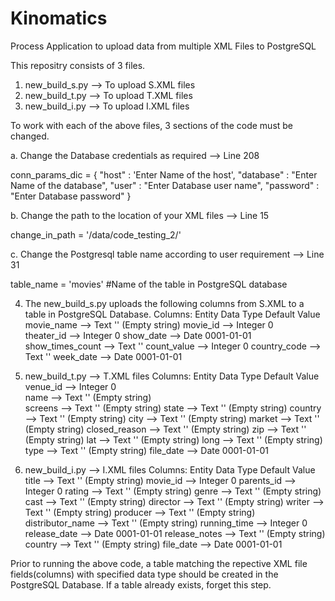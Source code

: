 # Kinomatics
Process Application to upload data from multiple XML Files to PostgreSQL

This repositry consists of 3 files.
1. new_build_s.py     --> To upload S.XML files
2. new_build_t.py     --> To upload T.XML files
3. new_build_i.py     --> To upload I.XML files

To work with each of the above files, 3 sections of the code must be changed.

a. Change the Database credentials as required  --> Line 208

   conn_params_dic = {
        "host"      : 'Enter Name of the host',
        "database"  : "Enter Name of the database",
        "user"      : "Enter Database user name",
        "password"  : "Enter Database password"
    }
    
b. Change the path to the location of your XML files  --> Line 15

   change_in_path = '/data/code_testing_2/'
   
c. Change the Postgresql table name according to user requirement --> Line 31
   
   table_name = 'movies'    #Name of the table in PostgreSQL database
   
4. The new_build_s.py uploads the following columns from S.XML to a table in PostgreSQL Database.
Columns:
   Entity         Data Type    Default Value
   movie_name --> Text         ''  (Empty string)
   movie_id --> Integer        0   
   theater_id --> Integer      0
   show_date --> Date          0001-01-01
   show_times_count --> Text   ''
   count_value --> Integer     0
   country_code --> Text       ''
   week_date --> Date          0001-01-01
   
2. new_build_t.py --> T.XML files
Columns:
    Entity        Data Type    Default Value 
    venue_id --> Integer       0  
    name     --> Text          ''  (Empty string)  
    screens --> Text           ''  (Empty string) 
    state --> Text             ''  (Empty string) 
    country --> Text           ''  (Empty string) 
    city --> Text              ''  (Empty string) 
    market --> Text            ''  (Empty string) 
    closed_reason --> Text     ''  (Empty string) 
    zip --> Text               ''  (Empty string) 
    lat --> Text               ''  (Empty string) 
    long --> Text              ''  (Empty string) 
    type --> Text              ''  (Empty string) 
    file_date --> Date         0001-01-01  
    
3. new_build_i.py --> I.XML files
Columns:
    Entity        Data Type    Default Value 
    title --> Text             ''  (Empty string) 
    movie_id --> Integer       0 
    parents_id --> Integer     0 
    rating --> Text            ''  (Empty string) 
    genre --> Text             ''  (Empty string) 
    cast --> Text              ''  (Empty string) 
    director --> Text          ''  (Empty string) 
    writer --> Text            ''  (Empty string) 
    producer --> Text          ''  (Empty string) 
    distributor_name --> Text  ''  (Empty string) 
    running_time --> Integer   0 
    release_date --> Date      0001-01-01 
    release_notes --> Text     ''  (Empty string) 
    country --> Text           ''  (Empty string) 
    file_date --> Date         0001-01-01 

Prior to running the above code, a table matching the repective XML file fields(columns) with specified data type should be created in the PostgreSQL Database. If a table already exists, forget this step.
